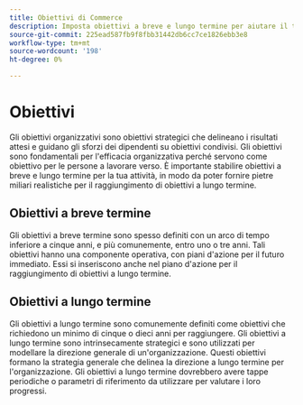```yaml
---
title: Obiettivi di Commerce
description: Imposta obiettivi a breve e lungo termine per aiutare il tuo team ad allinearsi su obiettivi strategici e aumentare l'efficacia organizzativa.
source-git-commit: 225ead587fb9f8fbb31442db6cc7ce1826ebb3e8
workflow-type: tm+mt
source-wordcount: '198'
ht-degree: 0%

---
```



# Obiettivi

Gli obiettivi organizzativi sono obiettivi strategici che delineano i risultati attesi e guidano gli sforzi dei dipendenti su obiettivi condivisi. Gli obiettivi sono fondamentali per l&#39;efficacia organizzativa perché servono come obiettivo per le persone a lavorare verso. È importante stabilire obiettivi a breve e lungo termine per la tua attività, in modo da poter fornire pietre miliari realistiche per il raggiungimento di obiettivi a lungo termine.

## Obiettivi a breve termine

Gli obiettivi a breve termine sono spesso definiti con un arco di tempo inferiore a cinque anni, e più comunemente, entro uno o tre anni. Tali obiettivi hanno una componente operativa, con piani d&#39;azione per il futuro immediato. Essi si inseriscono anche nel piano d&#39;azione per il raggiungimento di obiettivi a lungo termine.

## Obiettivi a lungo termine

Gli obiettivi a lungo termine sono comunemente definiti come obiettivi che richiedono un minimo di cinque o dieci anni per raggiungere. Gli obiettivi a lungo termine sono intrinsecamente strategici e sono utilizzati per modellare la direzione generale di un&#39;organizzazione. Questi obiettivi formano la strategia generale che delinea la direzione a lungo termine per l&#39;organizzazione. Gli obiettivi a lungo termine dovrebbero avere tappe periodiche o parametri di riferimento da utilizzare per valutare i loro progressi.
